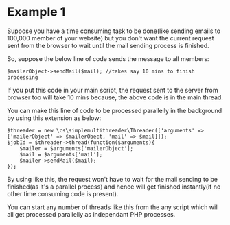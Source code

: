 Example 1
=========
Suppose you have a time consuming task to be done(like sending emails to 100,000 member of your website) but you don't want the current request sent from the browser to wait until the mail sending process is finished.

So, suppose the below line of code sends the message to all members:

`$mailerObject->sendMail($mail); //takes say 10 mins to finish processing`

If you put this code in your main script, the request sent to the server from browser too will take 10 mins because, the above code is in the main thread.

You can make this line of code to be processed parallelly in the background by using this extension as below:
```
$threader = new \cs\simplemultithreader\Threader(['arguments' => ['mailerObject' => $mailerObect, 'mail' => $mail]]);
$jobId = $threader->thread(function($arguments){
    $mailer = $arguments['mailerObject'];
    $mail = $arguments['mail'];
    $mailer->sendMail($mail);
});
```
By using like this, the request won't have to wait for the mail sending to be finished(as it's a parallel process) and hence will get finished instantly(if no other time consuming code is present).

You can start any number of threads like this from the any script which will all get processed parallelly as independant PHP processes.

